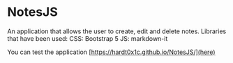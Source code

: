 # NotesJS
An application that allows the user to create, edit and delete notes.
Libraries that have been used:
CSS: Bootstrap 5
JS: markdown-it

You can test the application [https://hardt0x1c.github.io/NotesJS/](here)
